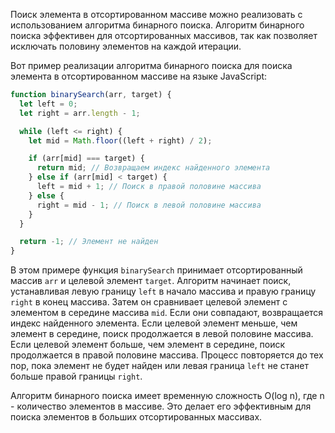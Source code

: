 Поиск элемента в отсортированном массиве можно реализовать с использованием алгоритма бинарного поиска. Алгоритм бинарного поиска эффективен для отсортированных массивов, так как позволяет исключать половину элементов на каждой итерации.

Вот пример реализации алгоритма бинарного поиска для поиска элемента в отсортированном массиве на языке JavaScript:

```javascript
function binarySearch(arr, target) {
  let left = 0;
  let right = arr.length - 1;

  while (left <= right) {
    let mid = Math.floor((left + right) / 2);

    if (arr[mid] === target) {
      return mid; // Возвращаем индекс найденного элемента
    } else if (arr[mid] < target) {
      left = mid + 1; // Поиск в правой половине массива
    } else {
      right = mid - 1; // Поиск в левой половине массива
    }
  }

  return -1; // Элемент не найден
}
```

В этом примере функция `binarySearch` принимает отсортированный массив `arr` и целевой элемент `target`. Алгоритм начинает поиск, устанавливая левую границу `left` в начало массива и правую границу `right` в конец массива. Затем он сравнивает целевой элемент с элементом в середине массива `mid`. Если они совпадают, возвращается индекс найденного элемента. Если целевой элемент меньше, чем элемент в середине, поиск продолжается в левой половине массива. Если целевой элемент больше, чем элемент в середине, поиск продолжается в правой половине массива. Процесс повторяется до тех пор, пока элемент не будет найден или левая граница `left` не станет больше правой границы `right`.

Алгоритм бинарного поиска имеет временную сложность O(log n), где n - количество элементов в массиве. Это делает его эффективным для поиска элементов в больших отсортированных массивах.